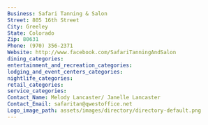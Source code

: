 ```yaml
---
Business: Safari Tanning & Salon
Street: 805 16th Street
City: Greeley
State: Colorado
Zip: 80631
Phone: (970) 356-2371
Website: http://www.facebook.com/SafariTanningAndSalon
dining_categories: 
entertainment_and_recreation_categories: 
lodging_and_event_centers_categories: 
nightlife_categories: 
retail_categories: 
service_categories: 
Contact_Name: Melody Lancaster/ Janelle Lancaster
Contact_Email: safaritan@qwestoffice.net
Logo_image_path: assets/images/directory/directory-default.png
---
```

